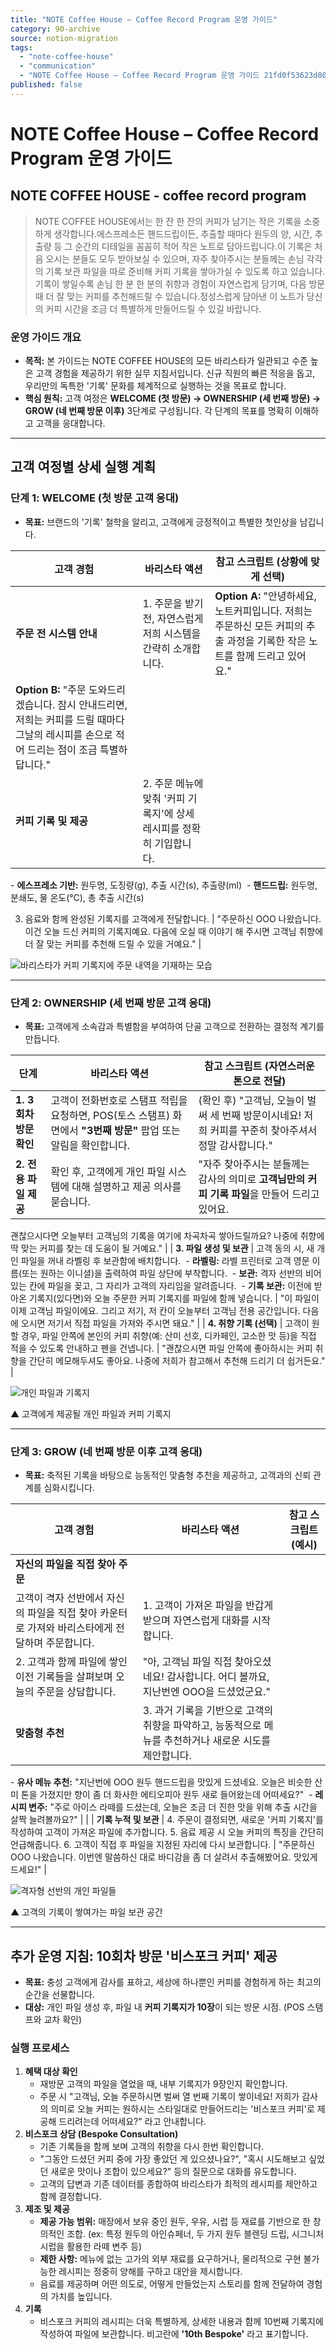 ```yaml
---
title: "NOTE Coffee House – Coffee Record Program 운영 가이드"
category: 90-archive
source: notion-migration
tags:
  - "note-coffee-house"
  - "communication"
  - "NOTE Coffee House – Coffee Record Program 운영 가이드 21fd0f53623d8099bea9d0ba8adcf506"
published: false
---
```


# NOTE Coffee House – Coffee Record Program 운영 가이드

## **NOTE COFFEE HOUSE - coffee record program**

> NOTE COFFEE HOUSE에서는
> 한 잔 한 잔의 커피가 남기는 작은 기록을 소중하게 생각합니다.에스프레소든 핸드드립이든,
> 추출할 때마다 원두의 양, 시간, 추출량 등
> 그 순간의 디테일을 꼼꼼히 적어
> 작은 노트로 담아드립니다.이 기록은 처음 오시는 분들도 모두 받아보실 수 있으며,
> 자주 찾아주시는 분들께는
> 손님 각각의 기록 보관 파일을 따로 준비해
> 커피 기록을 쌓아가실 수 있도록 하고 있습니다.기록이 쌓일수록
> 손님 한 분 한 분의 취향과 경험이 자연스럽게 담기며,
> 다음 방문 때 더 잘 맞는 커피를 추천해드릴 수 있습니다.정성스럽게 담아낸 이 노트가
> 당신의 커피 시간을 조금 더 특별하게 만들어드릴 수 있길 바랍니다.

### **운영 가이드 개요**

* **목적:** 본 가이드는 NOTE COFFEE HOUSE의 모든 바리스타가 일관되고 수준 높은 고객 경험을 제공하기 위한 실무 지침서입니다. 신규 직원의 빠른 적응을 돕고, 우리만의 독특한 '기록' 문화를 체계적으로 실행하는 것을 목표로 합니다.
* **핵심 원칙:** 고객 여정은 **WELCOME (첫 방문) → OWNERSHIP (세 번째 방문) → GROW (네 번째 방문 이후)** 3단계로 구성됩니다. 각 단계의 목표를 명확히 이해하고 고객을 응대합니다.

***

## **고객 여정별 상세 실행 계획**

### **단계 1: WELCOME (첫 방문 고객 응대)**

* **목표:** 브랜드의 '기록' 철학을 알리고, 고객에게 긍정적이고 특별한 첫인상을 남깁니다.

| **고객 경험** | **바리스타 액션** | **참고 스크립트 (상황에 맞게 선택)** |
| --- | --- | --- |
| **주문 전 시스템 안내** | 1. 주문을 받기 전, 자연스럽게 저희 시스템을 간략히 소개합니다. | **Option A:** "안녕하세요, 노트커피입니다. 저희는 주문하신 모든 커피의 추출 과정을 기록한 작은 노트를 함께 드리고 있어요."
**Option B:** "주문 도와드리겠습니다. 잠시 안내드리면, 저희는 커피를 드릴 때마다 그날의 레시피를 손으로 적어 드리는 점이 조금 특별하답니다." |
| **커피 기록 및 제공** | 2. 주문 메뉴에 맞춰 '커피 기록지'에 상세 레시피를 정확히 기입합니다. 
- **에스프레소 기반:** 원두명, 도징량(g), 추출 시간(s), 추출량(ml) 
- **핸드드립:** 원두명, 분쇄도, 물 온도(℃), 총 추출 시간(s)

3. 음료와 함께 완성된 기록지를 고객에게 전달합니다. | "주문하신 OOO 나왔습니다. 이건 오늘 드신 커피의 기록지예요.
   다음에 오실 때 이야기 해 주시면 고객님 취향에 더 잘 맞는 커피를 추천해 드릴 수 있을 거예요." |

![바리스타가 커피 기록지에 주문 내역을 기재하는 모습](https://r2.flowith.net/files/d7ea1d67-af94-427a-8733-ae15aefece96/1751000320048-_DSC0251@1333x2000.jpg)

***

### **단계 2: OWNERSHIP (세 번째 방문 고객 응대)**

* **목표:** 고객에게 소속감과 특별함을 부여하여 단골 고객으로 전환하는 결정적 계기를 만듭니다.

| **단계** | **바리스타 액션** | **참고 스크립트 (자연스러운 톤으로 전달)** |
| --- | --- | --- |
| **1. 3회차 방문 확인** | 고객이 전화번호로 스탬프 적립을 요청하면, POS(토스 스탬프) 화면에서 **"3번째 방문"** 팝업 또는 알림을 확인합니다. | (확인 후) "고객님, 오늘이 벌써 세 번째 방문이시네요! 저희 커피를 꾸준히 찾아주셔서 정말 감사합니다." |
| **2. 전용 파일 제공** | 확인 후, 고객에게 개인 파일 시스템에 대해 설명하고 제공 의사를 묻습니다. | "자주 찾아주시는 분들께는 감사의 의미로 **고객님만의 커피 기록 파일**을 만들어 드리고 있어요.
괜찮으시다면 오늘부터 고객님의 기록을 여기에 차곡차곡 쌓아드릴까요?
나중에 취향에 딱 맞는 커피를 찾는 데 도움이 될 거예요." |
| **3. 파일 생성 및 보관** | 고객 동의 시, 새 개인 파일을 꺼내 라벨링 후 보관함에 배치합니다. 
- **라벨링:** 라벨 프린터로 고객 영문 이름(또는 원하는 이니셜)을 출력하여 파일 상단에 부착합니다. 
- **보관:** 격자 선반의 비어있는 칸에 파일을 꽂고, 그 자리가 고객의 자리임을 알려줍니다. 
- **기록 보관:** 이전에 받아온 기록지(있다면)와 오늘 주문한 커피 기록지를 파일에 함께 넣습니다. | "이 파일이 이제 고객님 파일이에요. 그리고 저기, 저 칸이 오늘부터 고객님 전용 공간입니다. 다음에 오시면 저기서 직접 파일을 가져와 주시면 돼요." |
| **4. 취향 기록 (선택)** | 고객이 원할 경우, 파일 안쪽에 본인의 커피 취향(예: 산미 선호, 디카페인, 고소한 맛 등)을 직접 적을 수 있도록 안내하고 펜을 건넵니다. | "괜찮으시면 파일 안쪽에 좋아하시는 커피 취향을 간단히 메모해두셔도 좋아요. 나중에 저희가 참고해서 추천해 드리기 더 쉽거든요." |

![개인 파일과 기록지](https://r2.flowith.net/files/d7ea1d67-af94-427a-8733-ae15aefece96/1751000320047-_DSC9770@1333x2000.jpg)

▲ 고객에게 제공될 개인 파일과 커피 기록지

***

### **단계 3: GROW (네 번째 방문 이후 고객 응대)**

* **목표:** 축적된 기록을 바탕으로 능동적인 맞춤형 추천을 제공하고, 고객과의 신뢰 관계를 심화시킵니다.

| **고객 경험** | **바리스타 액션** | **참고 스크립트 (예시)** |
| --- | --- | --- |
| **자신의 파일을 직접 찾아 주문**
고객이 격자 선반에서 자신의 파일을 직접 찾아 카운터로 가져와 바리스타에게 전달하며 주문합니다. | 1. 고객이 가져온 파일을 반갑게 받으며 자연스럽게 대화를 시작합니다.
2\. 고객과 함께 파일에 쌓인 이전 기록들을 살펴보며 오늘의 주문을 상담합니다. | "아, 고객님 파일 직접 찾아오셨네요! 감사합니다. 어디 볼까요, 지난번엔 OOO을 드셨었군요." |
| **맞춤형 추천** | 3. 과거 기록을 기반으로 고객의 취향을 파악하고, 능동적으로 메뉴를 추천하거나 새로운 시도를 제안합니다. 
- **유사 메뉴 추천:** "지난번에 OOO 원두 핸드드립을 맛있게 드셨네요. 오늘은 비슷한 산미 톤을 가졌지만 향이 좀 더 화사한 에티오피아 원두 새로 들어왔는데 어떠세요?" 
- **레시피 변주:** "주로 아이스 라떼를 드셨는데, 오늘은 조금 더 진한 맛을 위해 추출 시간을 살짝 늘려볼까요?" |  |
| **기록 누적 및 보관** | 4. 주문이 결정되면, 새로운 '커피 기록지'를 작성하여 고객이 가져온 파일에 추가합니다.
5\. 음료 제공 시 오늘 커피의 특징을 간단히 언급해줍니다.
6\. 고객이 직접 후 파일을 지정된 자리에 다시 보관합니다. | "주문하신 OOO 나왔습니다. 이번엔 말씀하신 대로 바디감을 좀 더 살려서 추출해봤어요. 맛있게 드세요!" |

![격자형 선반의 개인 파일들](https://r2.flowith.net/files/d7ea1d67-af94-427a-8733-ae15aefece96/1751000320056-_DSC9777@2000x1333.jpg)

▲ 고객의 기록이 쌓여가는 파일 보관 공간

***

## **추가 운영 지침: 10회차 방문 '비스포크 커피' 제공**

* **목표:** 충성 고객에게 감사를 표하고, 세상에 하나뿐인 커피를 경험하게 하는 최고의 순간을 선물합니다.
* **대상:** 개인 파일 생성 후, 파일 내 **커피 기록지가 10장**이 되는 방문 시점. (POS 스탬프와 교차 확인)

### **실행 프로세스**

1. **혜택 대상 확인**
   * 재방문 고객의 파일을 열었을 때, 내부 기록지가 9장인지 확인합니다.
   * 주문 시 "고객님, 오늘 주문하시면 벌써 열 번째 기록이 쌓이네요! 저희가 감사의 의미로 오늘 커피는 원하시는 스타일대로 만들어드리는 '비스포크 커피'로 제공해 드리려는데 어떠세요?" 라고 안내합니다.
2. **비스포크 상담 (Bespoke Consultation)**
   * 기존 기록들을 함께 보며 고객의 취향을 다시 한번 확인합니다.
   * "그동안 드셨던 커피 중에 가장 좋았던 게 있으셨나요?", "혹시 시도해보고 싶었던 새로운 맛이나 조합이 있으세요?" 등의 질문으로 대화를 유도합니다.
   * 고객의 답변과 기존 데이터를 종합하여 바리스타가 최적의 레시피를 제안하고 함께 결정합니다.
3. **제조 및 제공**
   * **제공 가능 범위:** 매장에서 보유 중인 원두, 우유, 시럽 등 재료를 기반으로 한 창의적인 조합. (ex: 특정 원두의 아인슈페너, 두 가지 원두 블렌딩 드립, 시그니처 시럽을 활용한 라떼 변주 등)
   * **제한 사항:** 메뉴에 없는 고가의 외부 재료를 요구하거나, 물리적으로 구현 불가능한 레시피는 정중히 양해를 구하고 대안을 제시합니다.
   * 음료를 제공하며 어떤 의도로, 어떻게 만들었는지 스토리를 함께 전달하여 경험의 가치를 높입니다.
4. **기록**
   * 비스포크 커피의 레시피는 더욱 특별하게, 상세한 내용과 함께 10번째 기록지에 작성하여 파일에 보관합니다. 비고란에 **'10th Bespoke'** 라고 표기합니다.
